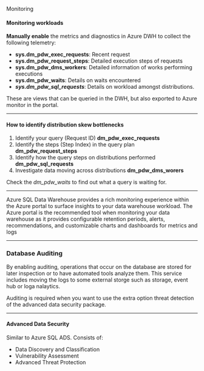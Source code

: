 Monitoring

#### Monitoring workloads
**Manually enable** the metrics and diagnostics in Azure DWH to collect the following telemetry:


- **sys.dm_pdw_exec_requests**: Recent request
- **sys.dm_pdw_request_steps**: Detailed execution steps of requests
- **sys.dm_pdw_dms_workers**: Detailed information of works performing executions
- **sys.dm_pdw_waits**: Details on waits encountered
- ***sys.dm_pdw_sql_requests***: Details on workload amongst distributions.

These are views that can be queried in the DWH, but also exported to Azure monitor in the portal.

***
#### How to identify distribution skew bottlenecks

1. Identify your query (Request ID) **dm_pdw_exec_requests**
2. Identify the steps (Step Index) in the query plan **dm_pdw_request_steps**
3. Identify how the query steps on distributions performed **dm_pdw_sql_requests**
4. Investigate data moving across distributions **dm_pdw_dms_worers**

Check the *dm_pdw_waits* to find out what a query is waiting for. 
*** 
Azure SQL Data Warehouse provides a rich monitoring experience within the Azure portal to surface insights to your data warehouse workload. The Azure portal is the recommended tool when monitoring your data warehouse as it provides configurable retention periods, alerts, recommendations, and customizable charts and dashboards for metrics and logs


***
### Database Auditing
By enabling auditing, operations that occur on the database are stored for later inspection or to have automated tools analyze them. This service includes moving the logs to some external storge such as storage, event hub or loga nalaytics. 

Auditing is required when you want to use the extra option threat detection of the advanced data security package.

***
#### Advanced Data Security
Similar to Azure SQL ADS. Consists of:

- Data Discovery and Classification
- Vulnerability Assessment
- Advanced Threat Protection



